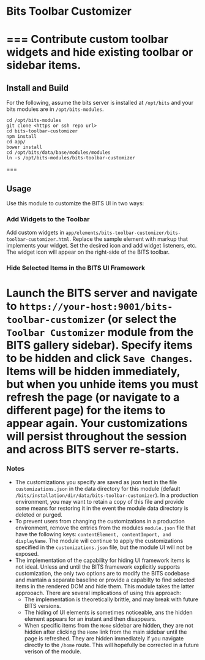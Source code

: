 # Bits Toolbar Customizer
===
Contribute custom toolbar widgets and hide existing toolbar or sidebar items.
===
## Install and Build

For the following, assume the bits server is installed at `/opt/bits` and your bits modules are in `/opt/bits-modules`.
```
cd /opt/bits-modules
git clone <https or ssh repo url>
cd bits-toolbar-customizer
npm install
cd app/
bower install
cd /opt/bits/data/base/modules/modules
ln -s /opt/bits-modules/bits-toolbar-customizer
```
===
## Usage

Use this module to customize the BITS UI in two ways:

### Add Widgets to the Toolbar

Add custom widgets in `app/elements/bits-toolbar-customizer/bits-toolbar-customizer.html`. Replace the sample <paper-icon-button> element with markup that implements your widget. Set the desired icon and add widget listeners, etc. The widget icon will appear on the right-side of the BITS toolbar.

### Hide Selected Items in the BITS UI Framework

Launch the BITS server and navigate to `https://your-host:9001/bits-toolbar-customizer` (or select the `Toolbar Customizer` module from the BITS gallery sidebar). Specify items to be hidden and click `Save Changes`. Items will be hidden immediately, but when you unhide items you must refresh the page (or navigate to a different page) for the items to appear again. Your customizations will persist throughout the session and across BITS server re-starts.
===
### Notes

* The customizations you specify are saved as json text in the file `customizations.json` in the data directory for this module (default `/bits/installation/dir/data/bits-toolbar-customizer`). In a production environment, you may want to retain a copy of this file and provide some means for restoring it in the event the module data directory is deleted or purged.
* To prevent users from changing the customizations in a production environment, remove the entries from the modules `module.json` file that have the following keys: `contentElement, contentImport, and displayName`. The module will continue to apply the customizations specified in the `customizations.json` file, but the module UI will not be exposed.
* The implementation of the capability for hiding UI framework items is not ideal. Unless and until the BITS framework explicitly supports customization, the only two options are to modify the BITS codebase and mantain a separate baseline or provide a capabilty to find selected items in the rendered DOM and hide them. This module takes the latter approoach. There are several implications of using this approach:
  * The implementation is theoretically brittle, and may break with future BITS versions.
  * The hiding of UI elements is sometimes noticeable, ans the hidden element appears for an instant and then disappears.
  * When specific items from the `Home` sidebar are hidden, they are not hidden after clicking the `Home` link from the main sidebar until the page is refreshed. They are hidden immediately if you navigate directly to the `/home` route. This will hopefully be corrected in a future verison of the module.


